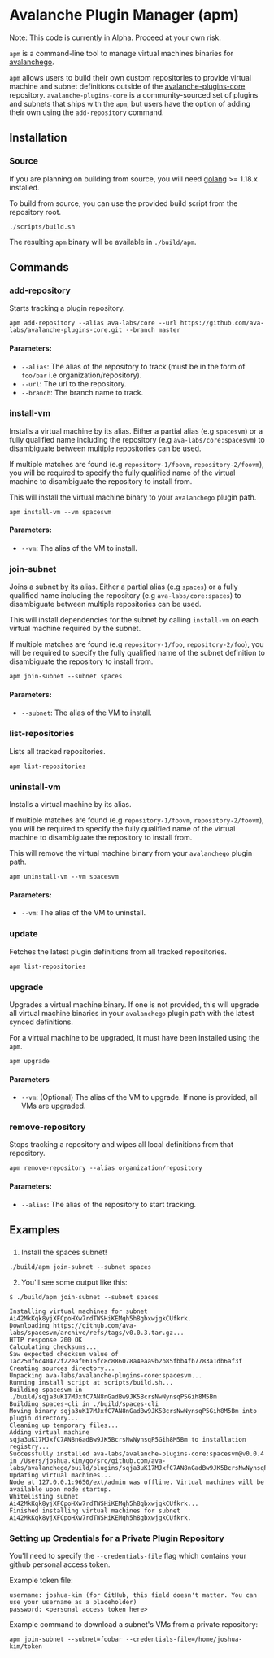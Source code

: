 # Avalanche Plugin Manager (apm)

Note: This code is currently in Alpha. Proceed at your own risk.

`apm` is a command-line tool to manage virtual machines binaries for
[avalanchego](https://github.com/ava-labs/avalanchego).

`apm` allows users to build their own custom repositories to provide virtual machine and subnet definitions outside of
the [avalanche-plugins-core](https://github.com/ava-labs/avalanche-plugins-core) repository. `avalanche-plugins-core`
is a community-sourced set of plugins and subnets that ships with the `apm`, but users have the option of adding their own using
the `add-repository` command.

## Installation

### Source
If you are planning on building from source, you will need [golang](https://go.dev/doc/install) >= 1.18.x installed.

To build from source, you can use the provided build script from the repository root.
```
./scripts/build.sh
```
The resulting `apm` binary will be available in `./build/apm`.

## Commands

### add-repository
Starts tracking a plugin repository.

```shell
apm add-repository --alias ava-labs/core --url https://github.com/ava-labs/avalanche-plugins-core.git --branch master
```

#### Parameters:
- `--alias`: The alias of the repository to track (must be in the form of `foo/bar` i.e organization/repository).
- `--url`: The url to the repository.
- `--branch`: The branch name to track.
 
### install-vm
Installs a virtual machine by its alias. Either a partial alias (e.g `spacesvm`) or a fully qualified name including the repository (e.g `ava-labs/core:spacesvm`) to disambiguate between multiple repositories can be used.

If multiple matches are found (e.g `repository-1/foovm`, `repository-2/foovm`), you will be required to specify the
fully qualified name of the virtual machine to disambiguate the repository to install from.

This will install the virtual machine binary to your `avalanchego` plugin path.

```shell
apm install-vm --vm spacesvm
```

#### Parameters:
- `--vm`: The alias of the VM to install.


### join-subnet
Joins a subnet by its alias. Either a partial alias (e.g `spaces`) or a fully qualified name including the repository (e.g `ava-labs/core:spaces`) to disambiguate between multiple repositories can be used.

This will install dependencies for the subnet by calling `install-vm` on each virtual machine required by the subnet.

If multiple matches are found (e.g `repository-1/foo`, `repository-2/foo`), you will be required to specify the
fully qualified name of the subnet definition to disambiguate the repository to install from.


```shell
apm join-subnet --subnet spaces
```

#### Parameters:
- `--subnet`: The alias of the VM to install.

### list-repositories
Lists all tracked repositories.

```shell
apm list-repositories
```

### uninstall-vm
Installs a virtual machine by its alias.

If multiple matches are found (e.g `repository-1/foovm`, `repository-2/foovm`), you will be required to specify the
fully qualified name of the virtual machine to disambiguate the repository to install from.

This will remove the virtual machine binary from your `avalanchego` plugin path.

```shell
apm uninstall-vm --vm spacesvm
```

#### Parameters:
- `--vm`: The alias of the VM to uninstall.

### update

Fetches the latest plugin definitions from all tracked repositories.


```shell
apm list-repositories
```

### upgrade

Upgrades a virtual machine binary. If one is not provided, this will upgrade all virtual machine binaries in your
`avalanchego` plugin path with the latest synced definitions.

For a virtual machine to be upgraded, it must have been installed using the `apm`.

```shell
apm upgrade
```

#### Parameters
- `--vm`: (Optional) The alias of the VM to upgrade. If none is provided, all VMs are upgraded.

### remove-repository
Stops tracking a repository and wipes all local definitions from that repository.

```shell
apm remove-repository --alias organization/repository
```

#### Parameters:
- `--alias`: The alias of the repository to start tracking.

## Examples

###
1. Install the spaces subnet!
```shell
./build/apm join-subnet --subnet spaces
```

2. You'll see some output like this:
```text
$ ./build/apm join-subnet --subnet spaces

Installing virtual machines for subnet Ai42MkKqk8yjXFCpoHXw7rdTWSHiKEMqh5h8gbxwjgkCUfkrk.
Downloading https://github.com/ava-labs/spacesvm/archive/refs/tags/v0.0.3.tar.gz...
HTTP response 200 OK
Calculating checksums...
Saw expected checksum value of 1ac250f6c40472f22eaf0616fc8c886078a4eaa9b2b85fbb4fb7783a1db6af3f
Creating sources directory...
Unpacking ava-labs/avalanche-plugins-core:spacesvm...
Running install script at scripts/build.sh...
Building spacesvm in ./build/sqja3uK17MJxfC7AN8nGadBw9JK5BcrsNwNynsqP5Gih8M5Bm
Building spaces-cli in ./build/spaces-cli
Moving binary sqja3uK17MJxfC7AN8nGadBw9JK5BcrsNwNynsqP5Gih8M5Bm into plugin directory...
Cleaning up temporary files...
Adding virtual machine sqja3uK17MJxfC7AN8nGadBw9JK5BcrsNwNynsqP5Gih8M5Bm to installation registry...
Successfully installed ava-labs/avalanche-plugins-core:spacesvm@v0.0.4 in /Users/joshua.kim/go/src/github.com/ava-labs/avalanchego/build/plugins/sqja3uK17MJxfC7AN8nGadBw9JK5BcrsNwNynsqP5Gih8M5Bm
Updating virtual machines...
Node at 127.0.0.1:9650/ext/admin was offline. Virtual machines will be available upon node startup.
Whitelisting subnet Ai42MkKqk8yjXFCpoHXw7rdTWSHiKEMqh5h8gbxwjgkCUfkrk...
Finished installing virtual machines for subnet Ai42MkKqk8yjXFCpoHXw7rdTWSHiKEMqh5h8gbxwjgkCUfkrk.
```

### Setting up Credentials for a Private Plugin Repository
You'll need to specify the `--credentials-file` flag which contains your github personal access token. 

Example token file:
```
username: joshua-kim (for GitHub, this field doesn't matter. You can use your username as a placeholder)
password: <personal access token here>
```

Example command to download a subnet's VMs from a private repository:
```
apm join-subnet --subnet=foobar --credentials-file=/home/joshua-kim/token
```
